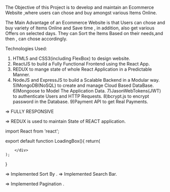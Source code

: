 The Objective of this Project is to develop and maintain an Ecommerce Website ,where users can chose and buy amongst various Items Online. 

The Main Advantage of an Ecommerce Website is that Users can chose and buy variety of Items Online and Save time , in addition, also get various Offers on selected days. They can Sort the Items Based on their needs,and then , can chose accordingly.

Technologies Used: 
1) HTML5 and CSS3(including FlexBox) to design website.
2) ReactJS to build a Fully Functional Frontend using the React App.
3) REDUX to mange state of whole React Application in a Predictable Manner.
4) NodeJS and ExpressJS to build a Scalable Backend in a Modular way.
5)MongoDB(NoSQL) to create and manage Cloud Based DataBase.
6)Mongoose to Model The Application Data.
7)JasonWebTokens(JWT) to authenticate Users and HTTP Requests.
8)bcrypt.js to encrypt password in the Database.
9)Payment API to get Real Payments.

=> FULLY RESPONSIVE

=> REDUX is used to maintain State of REACT application.


import React from 'react';

export default function LoadingBox(){
    return(
        <div>
            
        </div>
    );
}



=> Implemented Sort By .
=> Implemented Search Bar.

=> Implemented Pagination .